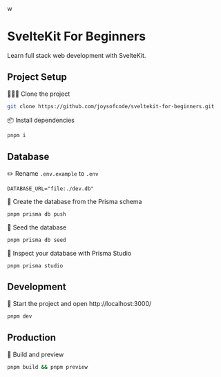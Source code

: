 w

# SvelteKit For Beginners

Learn full stack web development with SvelteKit.

## Project Setup

🧑‍🤝‍🧑 Clone the project

```sh
git clone https://github.com/joysofcode/sveltekit-for-beginners.git
```

📦️ Install dependencies

```sh
pnpm i
```

## Database

✏️ Rename `.env.example` to `.env`

```
DATABASE_URL="file:./dev.db"
```

🔨 Create the database from the Prisma schema

```sh
pnpm prisma db push
```

🌱 Seed the database

```sh
pnpm prisma db seed
```

🔎 Inspect your database with Prisma Studio

```
pnpm prisma studio
```

## Development

🦄 Start the project and open http://localhost:3000/

```sh
pnpm dev
```

## Production

🔨 Build and preview

```sh
pnpm build && pnpm preview
```
